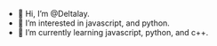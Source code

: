 - 👋 Hi, I’m @Deltalay.
- 👀 I’m interested in javascript, and python.
- 🌱 I’m currently learning javascript, python, and c++.

<!---
Deltalay/Deltalay is a ✨ special ✨ repository because its `README.md` (this file) appears on your GitHub profile.
You can click the Preview link to take a look at your changes.
--->
